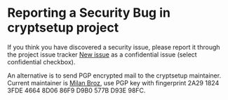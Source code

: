 # Reporting a Security Bug in cryptsetup project

If you think you have discovered a security issue, please report it through
the project issue tracker [New issue](https://gitlab.com/cryptsetup/cryptsetup/issues)
as a confidential issue (select confidential checkbox).

An alternative is to send PGP encrypted mail to the cryptsetup maintainer.
Current maintainer is [Milan Broz](mailto:gmazyland@gmail.com), use PGP key
with fingerprint 2A29 1824 3FDE 4664 8D06 86F9 D9B0 577B D93E 98FC.


